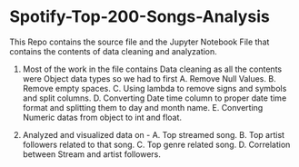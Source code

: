 # Spotify-Top-200-Songs-Analysis
This Repo contains the source file and the Jupyter Notebook  File that contains the contents of data cleaning and analyzation.

1. Most of the work in the file contains Data cleaning as all the contents were Object data types so we had to first
   A. Remove Null Values.
   B. Remove empty spaces.
   C. Using lambda to remove signs and symbols and split columns.
   D. Converting Date time column to proper date time format and splitting them to day and month name.
   E. Converting Numeric datas from object to int and float.

2. Analyzed and visualized data on -
   A. Top streamed song.
   B. Top artist followers related to that song.
   C. Top genre related song.
   D. Correlation between Stream and artist followers.
